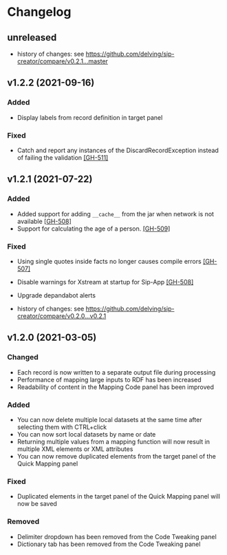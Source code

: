 
# Changelog

## unreleased

- history of changes: see https://github.com/delving/sip-creator/compare/v0.2.1...master

## v1.2.2 (2021-09-16)

### Added

- Display labels from record definition in target panel

### Fixed

- Catch and report any instances of the DiscardRecordException instead of failing the validation [[GH-511]](https://github.com/delving/sip-creator/pull/511)

## v1.2.1 (2021-07-22)

### Added

- Added support for adding ``__cache__`` from the jar when network is not available [[GH-508]](https://github.com/delving/sip-creator/pull/508)
- Support for calculating the age of a person. [[GH-509]](https://github.com/delving/sip-creator/pull/509)

### Fixed

- Using single quotes inside facts no longer causes compile errors [[GH-507]](https://github.com/delving/sip-creator/pull/507)
- Disable warnings for Xstream at startup for Sip-App [[GH-508]](https://github.com/delving/sip-creator/pull/508)
- Upgrade depandabot alerts

- history of changes: see https://github.com/delving/sip-creator/compare/v0.2.0...v0.2.1

## v1.2.0 (2021-03-05)

### Changed
- Each record is now written to a separate output file during processing
- Performance of mapping large inputs to RDF has been increased
- Readability of content in the Mapping Code panel has been improved

### Added
- You can now delete multiple local datasets at the same time after selecting them with CTRL+click
- You can now sort local datasets by name or date
- Returning multiple values from a mapping function will now result in multiple XML elements or XML attributes
- You can now remove duplicated elements from the target panel of the Quick Mapping panel

### Fixed
- Duplicated elements in the target panel of the Quick Mapping panel will now be saved

### Removed
- Delimiter dropdown has been removed from the Code Tweaking panel
- Dictionary tab has been removed from the Code Tweaking panel
